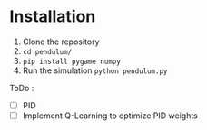 # Installation

1. Clone the repository
2. `cd pendulum/`
3. `pip install pygame numpy`
4. Run the simulation `python pendulum.py`


ToDo :
- [ ] PID
- [ ] Implement Q-Learning to optimize PID weights
